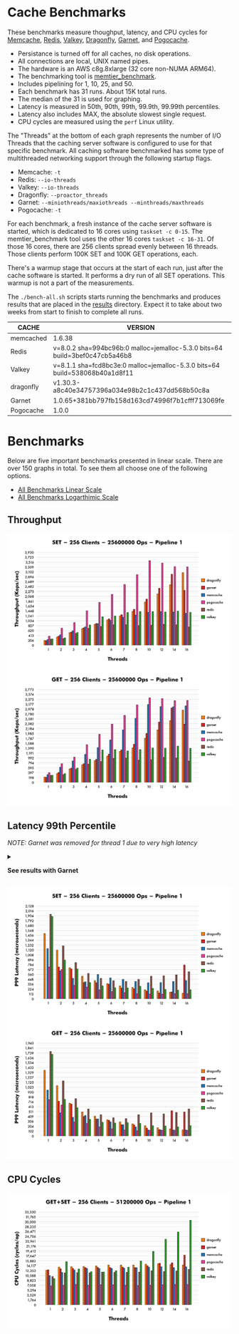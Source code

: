 # Cache Benchmarks

These benchmarks measure thoughput, latency, and CPU cycles for
[Memcache](https://github.com/memcached/memcached),
[Redis](https://github.com/redis/redis),
[Valkey](https://github.com/valkey-io/valkey),
[Dragonfly](https://github.com/dragonflydb/dragonfly),
[Garnet](https://github.com/microsoft/garnet), and
[Pogocache](https://github.com/tidwall/pogocache).

- Persistance is turned off for all caches, no disk operations.
- All connections are local, UNIX named pipes.
- The hardware is an AWS c8g.8xlarge (32 core non-NUMA ARM64).
- The benchmarking tool is [memtier_benchmark](https://github.com/RedisLabs/memtier_benchmark).
- Includes pipelining for 1, 10, 25, and 50.
- Each benchmark has 31 runs. About 15K total runs.
- The median of the 31 is used for graphing.
- Latency is measured in 50th, 90th, 99th, 99.9th, 99.99th percentiles.
- Latency also includes MAX, the absolute slowest single request.
- CPU cycles are measured using the `perf` Linux utility.

The "Threads" at the bottom of each graph represents the number of I/O Threads
that the caching server software is configured to use for that specific benchmark.
All caching software benchmarked has some type of multithreaded networking support through
the following startup flags.

- Memcache: `-t`
- Redis: `--io-threads`
- Valkey: `--io-threads`
- Dragonfly: `--proactor_threads`
- Garnet: `--miniothreads/maxiothreads --minthreads/maxthreads`
- Pogocache: `-t`

For each benchmark, a fresh instance of the cache server software is started,
which is dedicated to 16 cores using `taskset -c 0-15`.
The memtier_benchmark tool uses the other 16 cores `taskset -c 16-31`.
Of those 16 cores, there are 256 clients spread evenly between 16 threads.
Those clients perform 100K SET and 100K GET operations, each.

There's a warmup stage that occurs at the start of each run, just after the
cache software is started. It performs a dry run of all SET operations.
This warmup is not a part of the measurements.

The `./bench-all.sh` scripts starts running the benchmarks and produces results
that are placed in the [results](results) directory. 
Expect it to take about two weeks from start to finish to complete all runs.

| CACHE | VERSION |
| ----- | ------- |
| memcached | 1.6.38 |
| Redis | v=8.0.2 sha=994bc96b:0 malloc=jemalloc-5.3.0 bits=64 build=3bef0c47cb5a46b8 |
| Valkey | v=8.1.1 sha=fcd8bc3e:0 malloc=jemalloc-5.3.0 bits=64 build=538068b40a1d8f11 |
| dragonfly | v1.30.3-a8c40e34757396a034e98b2c1c437dd568b50c8a |
| Garnet | 1.0.65+381bb797fb158d163cd74996f7b1cfff713069fe |
| Pogocache | 1.0.0 |


# Benchmarks

Below are five important benchmarks presented in linear scale.
There are over 150 graphs in total.
To see them all choose one of the following options.

- [All Benchmarks Linear Scale](LINEAR.md)
- [All Benchmarks Logarthimic Scale](LOGARITHMIC.md)

## Throughput

![Alt text](results/graphs/graph_opsec-which_sets-pipeline_1-kind_median-scale_linear.png)
![Alt text](results/graphs/graph_opsec-which_gets-pipeline_1-kind_median-scale_linear.png)

## Latency 99th Percentile

*NOTE: Garnet was removed for thread 1 due to very high latency*

<details>
<summary> 

**See results with Garnet**

</summary>

![Alt text](results/graphs/graph_latency_p99_00-which_sets-pipeline_1-kind_median-scale_linear.png)
![Alt text](results/graphs/graph_latency_p99_00-which_gets-pipeline_1-kind_median-scale_linear.png)

</details>

![Alt text](results/graphs/graph_latency_p99_00-which_sets-pipeline_1-kind_median-scale_linear-case_1.png)
![Alt text](results/graphs/graph_latency_p99_00-which_gets-pipeline_1-kind_median-scale_linear-case_1.png)

## CPU Cycles

![Alt text](results/graphs/graph_cpucycles-pipeline_1-kind_median-scale_linear.png)

